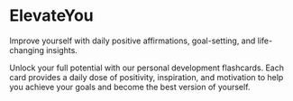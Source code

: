 # ElevateYou
Improve yourself with daily positive affirmations, goal-setting, and life-changing insights.

Unlock your full potential with our personal development flashcards. Each card provides a daily dose of positivity, inspiration, and motivation to help you achieve your goals and become the best version of yourself.
